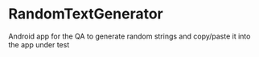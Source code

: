 # RandomTextGenerator
Android app for the QA to generate random strings and copy/paste it into the app under test

